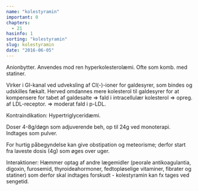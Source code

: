 ```yaml
---
name: "kolestyramin"
important: 0
chapters:
  - 21
hasinfo: 1
sorting: "kolestyramin"
slug: kolestyramin
date: "2016-06-05"
---
```


Anionbytter. Anvendes mod ren hyperkolesterolæmi. Ofte som komb. med statiner.

Virker i GI-kanal ved udveksling af Cl(-)-ioner for galdesyrer, som bindes og
udskilles fækalt. Herved omdannes mere kolesterol til galdesyrer for at
kompensere for tabet af galdesalte => fald i intracellulær kolesterol => opreg.
af LDL-receptor. => moderat fald i p-LDL.

Kontraindikation: Hypertriglyceridæmi.

Doser 4-8g/døgn som adjuverende beh, op til 24g ved monoterapi. Indtages som
pulver.

For hurtig påbegyndelse kan give obstipation og meteorisme; derfor start fra
laveste dosis (4g) som øges over uger.

Interaktioner: Hæmmer optag af andre lægemidler (peorale antikoagulantia,
digoxin, furosemid, thyroideahormoner, fedtopløselige vitaminer, fibrater og
statiner) som derfor skal indtages forskudt - kolestyramin kan fx tages ved
sengetid.
